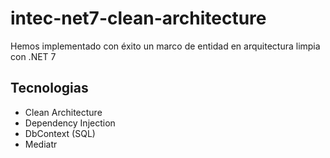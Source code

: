 # intec-net7-clean-architecture
Hemos implementado con éxito un marco de entidad en arquitectura limpia con .NET 7

## Tecnologias
* Clean Architecture
* Dependency Injection
* DbContext (SQL)
* Mediatr
